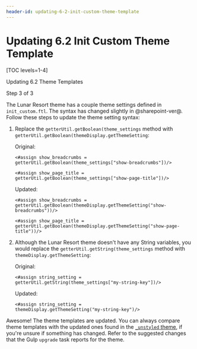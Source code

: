 ```yaml
---
header-id: updating-6-2-init-custom-theme-template
---
```


# Updating 6.2 Init Custom Theme Template

[TOC levels=1-4]

<div class="learn-path-step row">
    <p id="stepTitle">Updating 6.2 Theme Templates</p><p>Step 3 of 3</p>
</div>

The Lunar Resort theme has a couple theme settings defined in `init_custom.ftl`. 
The syntax has changed slightly in @sharepoint-ver@. Follow these steps to update 
the theme setting syntax:

1.  Replace the `getterUtil.getBoolean(theme_settings` method with 
    `getterUtil.getBoolean(themeDisplay.getThemeSetting`:
      
    Original:

    ```markup
    <#assign show_breadcrumbs = 
    getterUtil.getBoolean(theme_settings["show-breadcrumbs"])/>

    <#assign show_page_title = 
    getterUtil.getBoolean(theme_settings["show-page-title"])/>
    ```

    Updated:

    ```markup
    <#assign show_breadcrumbs = 
    getterUtil.getBoolean(themeDisplay.getThemeSetting("show-breadcrumbs"))/>

    <#assign show_page_title = 
    getterUtil.getBoolean(themeDisplay.getThemeSetting("show-page-title"))/>
    ```

2.  Although the Lunar Resort theme doesn't have any String variables, you would 
    replace the `getterUtil.getString(theme_settings` method with 
    `themeDisplay.getThemeSetting`:

    Original:

    ```markup
    <#assign string_setting = 
    getterUtil.getString(theme_settings["my-string-key"])/>
    ```

    Updated:

    ```markup
    <#assign string_setting = 
    themeDisplay.getThemeSetting("my-string-key")/>
    ```

Awesome! The theme templates are updated. You can always compare theme templates 
with the updated ones found in the 
[`_unstyled` theme](https://github.com/liferay/liferay-portal/tree/7.2.x/modules/apps/frontend-theme/frontend-theme-unstyled/src/main/resources/META-INF/resources/_unstyled/templates),
if you're unsure if  something has changed. Refer to the suggested changes that
the Gulp `upgrade`  task reports for the theme. 
